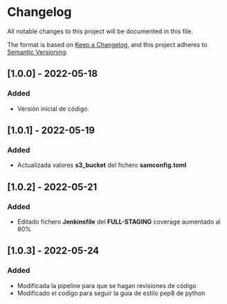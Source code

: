 # Changelog
All notable changes to this project will be documented in this file.

The format is based on [Keep a Changelog](https://keepachangelog.com/en/1.0.0/),
and this project adheres to [Semantic Versioning](https://semver.org/spec/v2.0.0.html).

## [1.0.0] - 2022-05-18
### Added
- Versión inicial de código.

## [1.0.1] - 2022-05-19
### Added
- Actualizada valores **s3_bucket** del fichero **samconfig.toml**

## [1.0.2] - 2022-05-21
### Added
- Editado fichero **Jenkinsfile** del **FULL-STAGING** coverage aumentado al 80%  

## [1.0.3] - 2022-05-24
### Added
- Modificada la pipeline para que se hagan revisiones de código
- Modificado el codigo para seguir la guia de estilo pep8 de python
